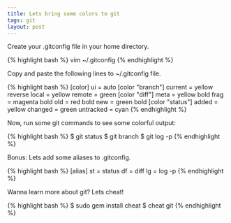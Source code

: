 ```yaml
---
title: Lets bring some colors to git
tags: git
layout: post
---
```


Create your .gitconfig file in your home directory.


{% highlight bash %}
vim ~/.gitconfig
{% endhighlight %}

Copy and paste the following lines to ~/.gitconfig file.


{% highlight bash %}
[color]
  ui = auto
[color "branch"]
  current = yellow reverse
  local = yellow
  remote = green
[color "diff"]
  meta = yellow bold
  frag = magenta bold
  old = red bold
  new = green bold
[color "status"]
  added = yellow
  changed = green
  untracked = cyan
{% endhighlight %}

Now, run some git commands to see some colorful output:

{% highlight bash %}
$ git status
$ git branch
$ git log -p
{% endhighlight %}

Bonus: Lets add some aliases to .gitconfig.

{% highlight bash %}
[alias]
  st = status
  df = diff
  lg = log -p
{% endhighlight %}

Wanna learn more about git? Lets cheat!

{% highlight bash %}
$ sudo gem install cheat
$ cheat git
{% endhighlight %}
